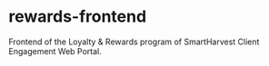 # rewards-frontend
Frontend of the Loyalty &amp; Rewards program of SmartHarvest Client Engagement Web Portal.
